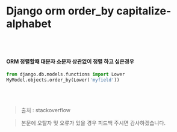 # Django orm order_by capitalize-alphabet
<br><br>

#### ORM 정렬할때 대문자 소문자 상관없이 정렬 하고 싶은경우
```python
from django.db.models.functions import Lower
MyModel.objects.order_by(Lower('myfield'))
```

<br><br>
> 출처 : stackoverflow

> 본문에 오탈자 및 오류가 있을 경우 피드백 주시면 감사하겠습니다.
